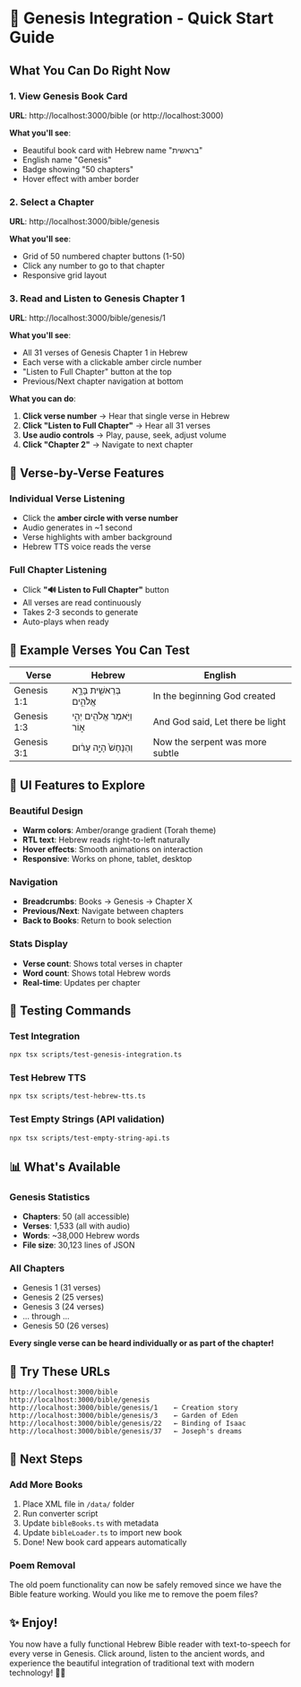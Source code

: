 # 🎯 Genesis Integration - Quick Start Guide

## What You Can Do Right Now

### 1. View Genesis Book Card
**URL**: http://localhost:3000/bible (or http://localhost:3000)

**What you'll see**:
- Beautiful book card with Hebrew name "בראשית"
- English name "Genesis"
- Badge showing "50 chapters"
- Hover effect with amber border

### 2. Select a Chapter
**URL**: http://localhost:3000/bible/genesis

**What you'll see**:
- Grid of 50 numbered chapter buttons (1-50)
- Click any number to go to that chapter
- Responsive grid layout

### 3. Read and Listen to Genesis Chapter 1
**URL**: http://localhost:3000/bible/genesis/1

**What you'll see**:
- All 31 verses of Genesis Chapter 1 in Hebrew
- Each verse with a clickable amber circle number
- "Listen to Full Chapter" button at the top
- Previous/Next chapter navigation at bottom

**What you can do**:
1. **Click verse number** → Hear that single verse in Hebrew
2. **Click "Listen to Full Chapter"** → Hear all 31 verses
3. **Use audio controls** → Play, pause, seek, adjust volume
4. **Click "Chapter 2"** → Navigate to next chapter

## 🎤 Verse-by-Verse Features

### Individual Verse Listening
- Click the **amber circle with verse number**
- Audio generates in ~1 second
- Verse highlights with amber background
- Hebrew TTS voice reads the verse

### Full Chapter Listening
- Click **"🔊 Listen to Full Chapter"** button
- All verses are read continuously
- Takes 2-3 seconds to generate
- Auto-plays when ready

## 📖 Example Verses You Can Test

| Verse | Hebrew | English |
|-------|--------|---------|
| Genesis 1:1 | בְּרֵאשִׁ֖ית בָּרָ֣א אֱלֹהִ֑ים | In the beginning God created |
| Genesis 1:3 | וַיֹּ֥אמֶר אֱלֹהִ֖ים יְהִ֣י א֑וֹר | And God said, Let there be light |
| Genesis 3:1 | וְהַנָּחָשׁ֙ הָיָ֣ה עָר֔וּם | Now the serpent was more subtle |

## 🎨 UI Features to Explore

### Beautiful Design
- **Warm colors**: Amber/orange gradient (Torah theme)
- **RTL text**: Hebrew reads right-to-left naturally
- **Hover effects**: Smooth animations on interaction
- **Responsive**: Works on phone, tablet, desktop

### Navigation
- **Breadcrumbs**: Books → Genesis → Chapter X
- **Previous/Next**: Navigate between chapters
- **Back to Books**: Return to book selection

### Stats Display
- **Verse count**: Shows total verses in chapter
- **Word count**: Shows total Hebrew words
- **Real-time**: Updates per chapter

## 🧪 Testing Commands

### Test Integration
```bash
npx tsx scripts/test-genesis-integration.ts
```

### Test Hebrew TTS
```bash
npx tsx scripts/test-hebrew-tts.ts
```

### Test Empty Strings (API validation)
```bash
npx tsx scripts/test-empty-string-api.ts
```

## 📊 What's Available

### Genesis Statistics
- **Chapters**: 50 (all accessible)
- **Verses**: 1,533 (all with audio)
- **Words**: ~38,000 Hebrew words
- **File size**: 30,123 lines of JSON

### All Chapters
- Genesis 1 (31 verses)
- Genesis 2 (25 verses)
- Genesis 3 (24 verses)
- ... through ...
- Genesis 50 (26 verses)

**Every single verse can be heard individually or as part of the chapter!**

## 🎯 Try These URLs

```
http://localhost:3000/bible
http://localhost:3000/bible/genesis
http://localhost:3000/bible/genesis/1    ← Creation story
http://localhost:3000/bible/genesis/3    ← Garden of Eden
http://localhost:3000/bible/genesis/22   ← Binding of Isaac
http://localhost:3000/bible/genesis/37   ← Joseph's dreams
```

## 🚀 Next Steps

### Add More Books
1. Place XML file in `/data/` folder
2. Run converter script
3. Update `bibleBooks.ts` with metadata
4. Update `bibleLoader.ts` to import new book
5. Done! New book card appears automatically

### Poem Removal
The old poem functionality can now be safely removed since we have the Bible feature working. Would you like me to remove the poem files?

## ✨ Enjoy!

You now have a fully functional Hebrew Bible reader with text-to-speech for every verse in Genesis. Click around, listen to the ancient words, and experience the beautiful integration of traditional text with modern technology! 📖🎵
